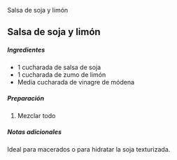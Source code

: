Salsa de soja y limón

## Salsa de soja y limón

##### Ingredientes

* 1 cucharada de salsa de soja
* 1 cucharada de zumo de limón
* Media cucharada de vinagre de módena

##### Preparación

1. Mezclar todo


##### Notas adicionales

Ideal para macerados o para hidratar la soja texturizada.